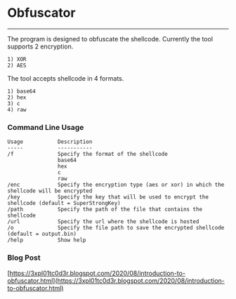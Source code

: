 # Obfuscator
----

The program is designed to obfuscate the shellcode.
Currently the tool supports 2 encryption.

```
1) XOR
2) AES
```

The tool accepts shellcode in 4 formats.

```
1) base64
2) hex
3) c
4) raw
```

### Command Line Usage

```
Usage           Description
-----           -----------
/f              Specify the format of the shellcode
                base64
                hex
                c
                raw
/enc            Specify the encryption type (aes or xor) in which the shellcode will be encrypted
/key            Specify the key that will be used to encrypt the shellcode (default = SuperStrongKey)
/path           Specify the path of the file that contains the shellcode
/url            Specify the url where the shellcode is hosted
/o              Specify the file path to save the encrypted shellcode (default = output.bin)
/help           Show help
```

### Blog Post

[https://3xpl01tc0d3r.blogspot.com/2020/08/introduction-to-obfuscator.html](https://3xpl01tc0d3r.blogspot.com/2020/08/introduction-to-obfuscator.html)
